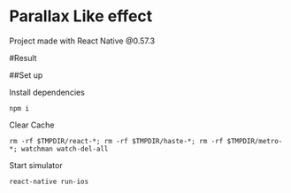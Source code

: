 # Parallax Like effect

Project made with React Native @0.57.3

#Result


##Set up

Install dependencies

`npm i`

Clear Cache

`rm -rf $TMPDIR/react-*; rm -rf $TMPDIR/haste-*; rm -rf $TMPDIR/metro-*; watchman watch-del-all`

Start simulator

`react-native run-ios`
